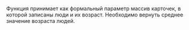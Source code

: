 Функция принимает как формальный параметр массив карточек, в которой записаны люди и их возраст.
Необходимо вернуть среднее значение возраста людей.


